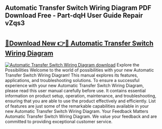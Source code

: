 ## Automatic Transfer Switch Wiring Diagram PDF Download Free - Part-dqH User Guide Repair vZqs3

# <h2><a href="http://dfqqy3.blite.top/?on=Automatic+Transfer+Switch+Wiring+Diagram">🔗Download New 👉🔴 Automatic Transfer Switch Wiring Diagram</a></h2>

[![Automatic Transfer Switch Wiring Diagram download](https://i.imgur.com/lujVjoI.png)](http://dfqqy3.blite.top/?on=Automatic+Transfer+Switch+Wiring+Diagram)
Explore the Possibilities Welcome to the world of possibilities with your new Automatic Transfer Switch Wiring Diagram! This manual explores its features, applications, and troubleshooting solutions. To ensure a successful experience with your new Automatic Transfer Switch Wiring Diagram, please read this user manual carefully before use. It contains essential information on product setup, operation, maintenance, and troubleshooting, ensuring that you are able to use the product effectively and efficiently. List of features are just some of the remarkable capabilities available in your new Automatic Transfer Switch Wiring Diagram. Your Feedback Matters Automatic Transfer Switch Wiring Diagram. We value your feedback and are committed to providing exceptional customer service.
